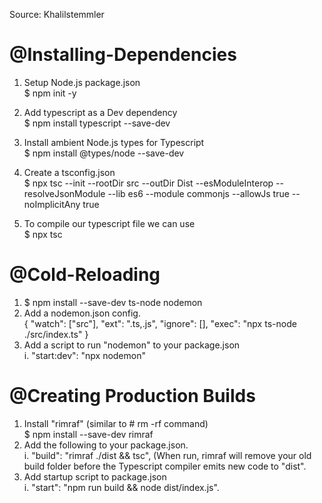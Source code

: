 Source: Khalilstemmler
# @Installing-Dependencies
1. Setup Node.js package.json\
    $ npm init -y 
2. Add typescript as a Dev dependency\
    $ npm install typescript --save-dev
3. Install ambient Node.js types for Typescript\
     $ npm install @types/node --save-dev
4. Create a tsconfig.json\
    $ npx tsc --init --rootDir src --outDir Dist --esModuleInterop --resolveJsonModule --lib es6 --module commonjs --allowJs true --noImplicitAny true

5. To compile our typescript file we can use\
	$ npx tsc

# @Cold-Reloading
1. $ npm install --save-dev ts-node nodemon
2. Add a nodemon.json config.\
    {
        "watch": ["src"],
        "ext": ".ts,.js",
        "ignore": [],
        "exec": "npx ts-node ./src/index.ts"
    }
3. Add a script to run "nodemon" to your package.json\
	   i. "start:dev": "npx nodemon"

# @Creating Production Builds
1. Install "rimraf" (similar to # rm -rf command)\
    $ npm install --save-dev rimraf
2. Add the following to your package.json.\
    i. "build": "rimraf ./dist && tsc", (When run, rimraf will remove your old build folder before the Typescript compiler emits new code to "dist".
3. Add startup script to package.json\
    i. "start": "npm run build && node dist/index.js".
